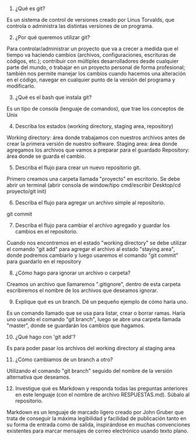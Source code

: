 ﻿1. ¿Qué es git?

Es un sistema de control de versiones creado por Linus Torvalds, que controla o administra las distintas versiones de un programa. 

2. ¿Por qué queremos utilizar git?

Para controlar/administrar un proyecto que va a crecer a medida que el tiempo va haciendo cambios (archivos, configuraciones, escrituras de códigos, etc.); contribuir con múltiples desarrolladores desde cualquier parte del mundo, o trabajar en un proyecto personal de forma profesional; también nos permite manejar los cambios cuando hacemos una alteración en el código, navegar en cualquier punto de la versión del programa y modificarlo.

3. ¿Qué es el bash que instala git?

Es un tipo de consola (lenguaje de comandos), que trae los conceptos de Unix

4. Describa los estados (working directory, staging area, repository)

Working directory: área donde trabajamos con nuestros archivos antes de crear la primera versión de nuestro software.
Staging area: área donde agregamos los archivos que vamos a preparar para el guardado
Repository: área donde se guarda el cambio.

5. Describa el flujo para crear un nuevo repositorio git.

Primero creamos una carpeta llamada "proyecto" en escritorio.
Se debe abrir un terminal (abrir consola de window/tipo cmd/escribir Desktop/cd proyecto/git init)


6. Describa el flujo para agregar un archivo simple al repositorio.

git commit

7. Describa el flujo para cambiar el archivo agregado y guardar los cambios en el repositorio.

Cuando nos encontremos en el estado "working directory" se debe utilizar el comando "git add" para agregar el archivo al estado "staying area", donde podremos cambiarlo y luego usaremos el comando "git commit" para guardarlo en el repository

8. ¿Cómo hago para ignorar un archivo o carpeta?

Creamos un archivo que llamaremos ".gitignore", dentro de esta carpeta escribiremos el nombre de los archivos que deseamos ignorar.

9. Explique qué es un branch. Dé un pequeño ejemplo de cómo haría uno.

Es un comando llamado que se usa para listar, crear o borrar ramas. Haría uno usando el comando "git branch", luego se abre una carpeta llamada "master", donde se guardarán los cambios que hagamos.

10. ¿Qué hago con 'git add'?

Es para poder pasar los archivos del working directory al staging area

11. ¿Cómo cambiamos de un branch a otro?

Utilizando el comando "git branch" seguido del nombre de la versión alternativa que deseamos.

12. Investigue qué es Markdown y responda todas las preguntas anteriores en este lenguaje (con el nombre de archivo RESPUESTAS.md). Súbalo al repositorio.

Markdown es un lenguaje de marcado ligero creado por John Gruber que trata de conseguir la máxima legibilidad y facilidad de publicación tanto en su forma de entrada como de salida, inspirándose en muchas convenciones existentes para marcar mensajes de correo electrónico usando texto plano.
